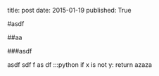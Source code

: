 title: post
date: 2015-01-19
published: True

#asdf

##aa

###asdf

asdf
sdf
f
as
df
    :::python
    if x is not y:
        return azaza
